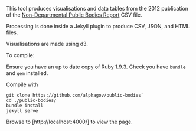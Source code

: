 This tool produces visualisations and data tables from the 2012 publication of the [Non-Departmental Public Bodies Report](https://www.gov.uk/government/publications/public-bodies-reports) CSV file.

Processing is done inside a Jekyll plugin to produce CSV, JSON, and HTML files.

Visualisations are made using d3.

To compile:

Ensure you have an up to date copy of Ruby 1.9.3.
Check you have `bundle` and `gem` installed.

Compile with
```shell
git clone https://github.com/alphagov/public-bodies`
cd ./public-bodies/
bundle install
jekyll serve
```

Browse to [http://localhost:4000/] to view the page.